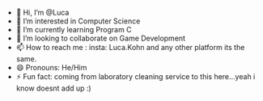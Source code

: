 - 👋 Hi, I’m @Luca
- 👀 I’m interested in Computer Science
- 🌱 I’m currently learning Program C
- 💞️ I’m looking to collaborate on Game Development
- 📫 How to reach me : insta: Luca.Kohn and any other platform its the same.
- 😄 Pronouns: He/Him
- ⚡ Fun fact: coming from laboratory cleaning service to this here...yeah i know doesnt add up :)

<!---
TrockenLumpen/TrockenLumpen is a ✨ special ✨ repository because its `README.md` (this file) appears on your GitHub profile.
You can click the Preview link to take a look at your changes.
--->
